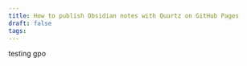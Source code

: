 ```yaml
---
title: How to publish Obsidian notes with Quartz on GitHub Pages
draft: false
tags:
---
```

testing
gpo 